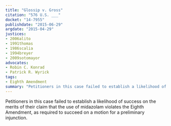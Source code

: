 ```yaml
---
title: "Glossip v. Gross"
citation: "576 U.S. ___"
docket: "14-7955"
publishdate: "2015-06-29"
argdate: "2015-04-29"
justices:
- 2006alito
- 1991thomas
- 1986scalia
- 1994breyer
- 2009sotomayor
advocates:
- Robin C. Konrad
- Patrick R. Wyrick
tags:
- Eighth Amendment
summary: "Petitioners in this case failed to establish a likelihood of success on the merits of their claim that the use of midazolam violates the Eighth Amendment, as required to succeed on a motion for a preliminary injunction."
---
```

Petitioners in this case failed to establish a likelihood of success on the merits of their claim that the use of midazolam violates the Eighth Amendment, as required to succeed on a motion for a preliminary injunction.

